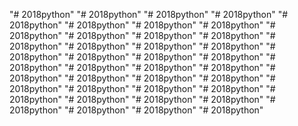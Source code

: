 "# 2018python" 
"# 2018python" 
"# 2018python" 
"# 2018python" 
"# 2018python" 
"# 2018python" 
"# 2018python" 
"# 2018python" 
"# 2018python" 
"# 2018python" 
"# 2018python" 
"# 2018python" 
"# 2018python" 
"# 2018python" 
"# 2018python" 
"# 2018python" 
"# 2018python" 
"# 2018python" 
"# 2018python" 
"# 2018python" 
"# 2018python" 
"# 2018python" 
"# 2018python" 
"# 2018python" 
"# 2018python" 
"# 2018python" 
"# 2018python" 
"# 2018python" 
"# 2018python" 
"# 2018python" 
"# 2018python" 
"# 2018python" 
"# 2018python" 
"# 2018python" 
"# 2018python" 
"# 2018python" 
"# 2018python" 
"# 2018python" 
"# 2018python" 
"# 2018python" 
